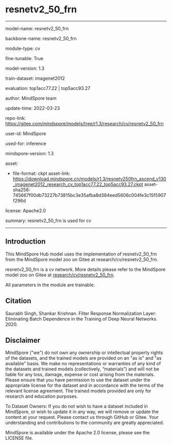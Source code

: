# resnetv2_50_frn

---

model-name: resnetv2_50_frn

backbone-name: resnetv2_50_frn

module-type: cv

fine-tunable: True

model-version: 1.3

train-dataset: imagenet2012

evaluation: top1acc77.22 | top5acc93.27

author: MindSpore team

update-time: 2022-03-23

repo-link: <https://gitee.com/mindspore/models/tree/r1.3/research/cv/resnetv2_50_frn>

user-id: MindSpore

used-for: inference

mindspore-version: 1.3

asset:

-
    file-format: ckpt
    asset-link: <https://download.mindspore.cn/models/r1.3/resnetv250frn_ascend_v130_imagenet2012_research_cv_top1acc77.22_top5acc93.27.ckpt>
    asset-sha256: 745667f00db73227b73815bc3e35afba8d384eed5606c004fe3c15f5907f296d

license: Apache2.0

summary: resnetv2_50_frn is used for cv

---

## Introduction

This MindSpore Hub model uses the implementation of resnetv2_50_frn from the MindSpore model zoo on Gitee at research/cv/resnetv2_50_frn.

resnetv2_50_frn is a cv network. More details please refer to the MindSpore model zoo on Gitee at [research/cv/resnetv2_50_frn](https://gitee.com/mindspore/models/blob/r1.3/research/cv/resnetv2_50_frn/README.md).

All parameters in the module are trainable.

## Citation

Saurabh Singh, Shankar Krishnan. Filter Response Normalization Layer: Eliminating Batch Dependence in the Training of Deep Neural Networks. 2020.

## Disclaimer

MindSpore ("we") do not own any ownership or intellectual property rights of the datasets, and the trained models are provided on an "as is" and "as available" basis. We make no representations or warranties of any kind of the datasets and trained models (collectively, “materials”) and will not be liable for any loss, damage, expense or cost arising from the materials. Please ensure that you have permission to use the dataset under the appropriate license for the dataset and in accordance with the terms of the relevant license agreement. The trained models provided are only for research and education purposes.

To Dataset Owners: If you do not wish to have a dataset included in MindSpore, or wish to update it in any way, we will remove or update the content at your request. Please contact us through GitHub or Gitee. Your understanding and contributions to the community are greatly appreciated.

MindSpore is available under the Apache 2.0 license, please see the LICENSE file.
